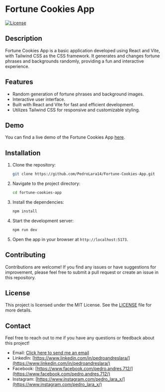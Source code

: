 # Fortune Cookies App

[![License](https://img.shields.io/badge/license-MIT-blue.svg)](https://opensource.org/licenses/MIT)

## Description

Fortune Cookies App is a basic application developed using React and Vite, with Tailwind CSS as the CSS framework. It generates and changes fortune phrases and backgrounds randomly, providing a fun and interactive experience.

## Features

- Random generation of fortune phrases and background images.
- Interactive user interface.
- Built with React and Vite for fast and efficient development.
- Utilizes Tailwind CSS for responsive and customizable styling.

## Demo

You can find a live demo of the Fortune Cookies App [here](https://your-demo-link.com).

## Installation

1. Clone the repository:

   ```bash
   git clone https://github.com/PedroLara14/Fortune-Cookies-App.git
2. Navigate to the project directory:

   ```bash
   cd fortune-cookies-app
   ```

3. Install the dependencies:

   ```bash
   npm install
   ```

4. Start the development server:

   ```bash
   npm run dev
   ```

5. Open the app in your browser at `http://localhost:5173`.

## Contributing

Contributions are welcome! If you find any issues or have suggestions for improvement, please feel free to submit a pull request or create an issue in this repository.

## License

This project is licensed under the MIT License. See the [LICENSE](LICENSE) file for more details.

## Contact

Feel free to reach out to me if you have any questions or feedback about this project!

- Email: [Click here to send me an email](mailto:brownsgameplays14@gmail.com)
- LinkedIn: [https://www.linkedin.com/in/pedroandreslara/](https://www.linkedin.com/in/pedroandreslara/)
- Facebook: [https://www.facebook.com/pedro.andres.712/](https://www.facebook.com/pedro.andres.712/)
- Instagram: [https://www.instagram.com/pedro_lara_x/](https://www.instagram.com/pedro_lara_x/)

